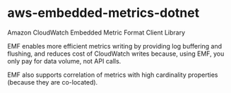 # aws-embedded-metrics-dotnet
Amazon CloudWatch Embedded Metric Format Client Library

EMF enables more efficient metrics writing by providing log buffering and flushing, and reduces cost of CloudWatch writes because, using EMF, you only pay for data volume, not API calls.

EMF also supports correlation of metrics with high cardinality properties (because they are co-located).
